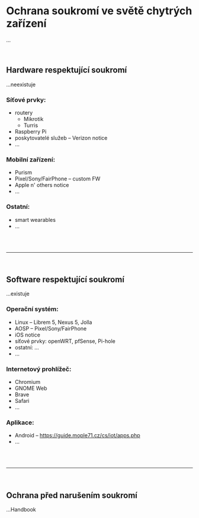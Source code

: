 # Ochrana soukromí ve světě chytrých zařízení
...

<br>

## Hardware respektující soukromí
...neexistuje

### Síťové prvky:
- routery
  - Mikrotik
  - Turris
- Raspberry Pi
- poskytovatelé služeb &ndash; Verizon notice
- ...

### Mobilní zařízení:
- Purism
- Pixel/Sony/FairPhone &ndash; custom FW
- Apple n' others notice
- ...

### Ostatní:
- smart wearables
- ...

<br><br><hr><br>

## Software respektující soukromí
...existuje

### Operační systém:
- Linux &ndash; Librem 5, Nexus 5, Jolla
- AOSP &ndash; Pixel/Sony/FairPhone
- iOS notice
- síťové prvky: openWRT, pfSense, Pi-hole
- ostatní: ...
- ...

### Internetový prohlížeč:
- Chromium
- GNOME Web
- Brave
- Safari
- ...

### Aplikace:
- Android &ndash; https://guide.mople71.cz/cs/iot/apps.php
- ...

<br><br><hr><br>

## Ochrana před narušením soukromí
...Handbook

